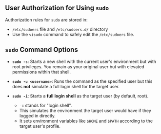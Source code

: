 ## User Authorization for Using `sudo`
Authorization rules for `sudo` are stored in:
* `/etc/sudoers` file and `/etc/sudoers.d/` directory 
*  Use the `visudo` command to safely edit the `/etc/sudoers` file.

## `sudo` Command Options
* **`sudo -s`**: Starts a new shell with the current user's environment but with root privileges. You remain as your original user but with elevated permissions within that shell.

* **`sudo -u <username>`**: Runs the command as the specified user but this does **not** simulate a full login shell for the target user.

* **`sudo -i`**: Starts a **full login shell** as the target user (by default, root).
    * `-i` stands for "login shell".
    * This simulates the environment the target user would have if they logged in directly.
    * It sets environment variables like `$HOME` and `$PATH` according to the target user's profile.